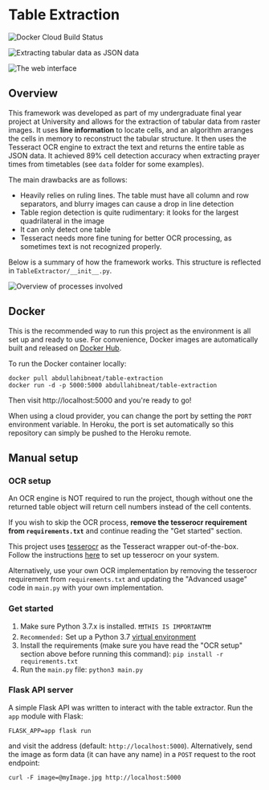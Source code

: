# Table Extraction

![Docker Cloud Build Status](https://img.shields.io/docker/cloud/build/abdullahibneat/table-extraction)

![Extracting tabular data as JSON data](https://i.imgur.com/vUUQ4g1.png)

![The web interface](https://i.imgur.com/on76ccg.png)

## Overview

This framework was developed as part of my undergraduate final year project at University and allows for the extraction of tabular data from raster images. It uses **line information** to locate cells, and an algorithm arranges the cells in memory to reconstruct the tabular structure. It then uses the Tesseract OCR engine to extract the text and returns the entire table as JSON data.  It achieved 89% cell detection accuracy when extracting prayer times from timetables (see `data` folder for some examples). 

The main drawbacks are as follows:

 - Heavily relies on ruling lines. The table must have all column and row separators, and blurry images can cause a drop in line detection
 - Table region detection is quite rudimentary: it looks for the largest quadrilateral in the image
 - It can only detect one table
 - Tesseract needs more fine tuning for better OCR processing, as sometimes text is not recognized properly.

Below is a summary of how the framework works. This structure is reflected in `TableExtractor/__init__.py`.

![Overview of processes involved](https://i.imgur.com/oz6YSGK.jpg)

## Docker

This is the recommended way to run this project as the environment is all set up and ready to use. For convenience, Docker images are automatically built and released on [Docker Hub](https://hub.docker.com/repository/docker/abdullahibneat/table-extraction).

To run the Docker container locally:

```
docker pull abdullahibneat/table-extraction
docker run -d -p 5000:5000 abdullahibneat/table-extraction
```

Then visit http://localhost:5000 and you're ready to go!

When using a cloud provider, you can change the port by setting the `PORT` environment variable. In Heroku, the port is set automatically so this repository can simply be pushed to the Heroku remote.

## Manual setup

### OCR setup

An OCR engine is NOT required to run the project, though without one the returned table object will return cell numbers instead of the cell contents.

If you wish to skip the OCR process, **remove the tesserocr requirement from `requirements.txt`** and continue reading the "Get started" section.

This project uses [tesserocr](https://github.com/sirfz/tesserocr) as the Tesseract wrapper out-of-the-box. Follow the instructions [here](https://github.com/sirfz/tesserocr) to set up tesserocr on your system.

Alternatively, use your own OCR implementation by removing the tesserocr requirement from `requirements.txt` and updating the "Advanced usage" code in `main.py` with your own implementation.

### Get started

1. Make sure Python 3.7.x is installed. `❗❗❗THIS IS IMPORTANT❗❗❗`
2. `Recommended:` Set up a Python 3.7 [virtual environment](https://packaging.python.org/guides/installing-using-pip-and-virtual-environments/)
3. Install the requirements (make sure you have read the "OCR setup" section above before running this command): `pip install -r requirements.txt`
4. Run the `main.py` file: `python3 main.py`

### Flask API server

A simple Flask API was written to interact with the table extractor. Run the `app` module with Flask:

```
FLASK_APP=app flask run
```

and visit the address (default: `http://localhost:5000`). Alternatively, send the image as form data (it can have any name) in a `POST` request to the root endpoint:

```
curl -F image=@myImage.jpg http://localhost:5000
```